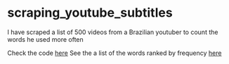 # scraping_youtube_subtitles
 I have scraped a list of 500 videos from a Brazilian youtuber to count the words he used more often

Check the code [here](https://github.com/luizftoledo/counting_youtube_words/blob/main/o_que_diz_caue_moura_no_youtube.ipynb)
See the a list of the words ranked by frequency [here](https://github.com/luizftoledo/counting_youtube_words/blob/main/caue_final.csv)
